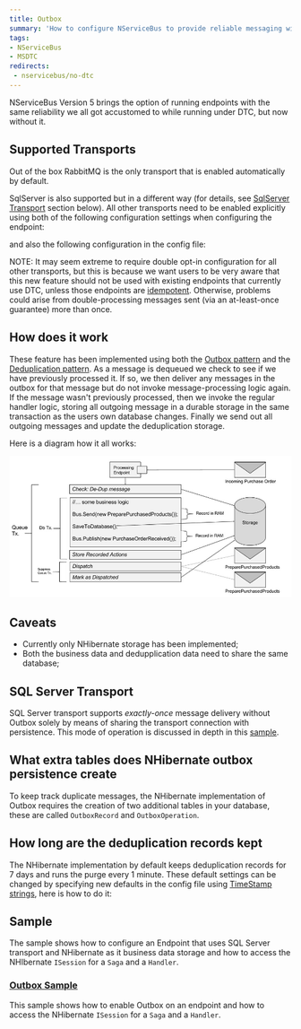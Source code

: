 ```yaml
---
title: Outbox
summary: 'How to configure NServiceBus to provide reliable messaging without using MSDTC or when MSDTC is not available'
tags:
- NServiceBus
- MSDTC
redirects:
 - nservicebus/no-dtc
---
```


NServiceBus Version 5 brings the option of running endpoints with the same reliability we all got accustomed to while running under DTC, but now without it. 

## Supported Transports

Out of the box RabbitMQ is the only transport that is enabled automatically by default.

SqlServer is also supported but in a different way (for details, see [SqlServer Transport](#sqlserver-transport) section below).
All other transports need to be enabled explicitly using both of the following configuration settings when configuring the endpoint:

<!-- import OutboxEnablineInFluent -->  

and also the following configuration in the config file:

<!-- import OutboxEnablingInAppConfig --> 

NOTE: It may seem extreme to require double opt-in configuration for all other transports, but this is because we want users to be very aware that this new feature should not be used with existing endpoints that currently use DTC, unless those endpoints are [idempotent](http://en.wikipedia.org/wiki/Idempotence). Otherwise, problems could arise from double-processing messages sent (via an at-least-once guarantee) more than once.

## How does it work

These feature has been implemented using both the [Outbox pattern](http://gistlabs.com/2014/05/the-outbox/) and the [Deduplication pattern](http://en.wikipedia.org/wiki/Data_deduplication#In-line_deduplication).
As a message is dequeued we check to see if we have previously processed it. If so, we then deliver any messages in the outbox for that message but do not invoke message-processing logic again. If the message wasn't previously processed, then we invoke the regular handler logic, storing all outgoing message in a durable storage in the same transaction as the users own database changes. Finally we send out all outgoing messages and update the deduplication storage.

Here is a diagram how it all works:

![No DTC Diagram](outbox.jpg)

## Caveats

- Currently only NHibernate storage has been implemented;
- Both the business data and dedupplication data need to share the same database;

## SQL Server Transport

SQL Server transport supports *exactly-once* message delivery without Outbox solely by means of sharing the transport connection with persistence. This mode of operation is discussed in depth in this [sample](/samples/sqltransport-nhpersistence).

## What extra tables does NHibernate outbox persistence create 

To keep track duplicate messages, the NHibernate implementation of Outbox requires the creation of two additional tables in your database, these are called `OutboxRecord` and `OutboxOperation`.

## How long are the deduplication records kept

The NHibernate implementation by default keeps deduplication records for 7 days and runs the purge every 1 minute.
These default settings can be changed by specifying new defaults in the config file using [TimeStamp strings](https://msdn.microsoft.com/en-us/library/ee372286.aspx), here is how to do it:

<!-- import OutboxNHibernateTimeToKeep -->

## Sample

The sample shows how to configure an Endpoint that uses SQL Server transport and NHibernate as it business data storage and how to access the NHIbernate `ISession` for a `Saga` and a `Handler`.

### [Outbox Sample](https://github.com/Particular/NServiceBus.NHibernate/archive/Samples.zip) 

This sample shows how to enable Outbox on an endpoint and how to access the NHibernate `ISession` for a `Saga` and a `Handler`. 
